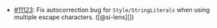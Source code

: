 * [#11123](https://github.com/rubocop/rubocop/issues/11123): Fix autocorrection bug for `Style/StringLiterals` when using multiple escape characters. ([@si-lens][])
